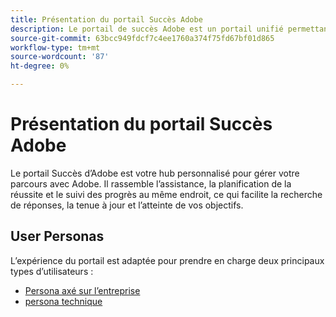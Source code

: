 ```yaml
---
title: Présentation du portail Succès Adobe
description: Le portail de succès Adobe est un portail unifié permettant aux clients de soumettre des cas, d’afficher la progression des tickets, d’accéder à l’assistance et aux outils de planification.
source-git-commit: 63bcc949fdcf7c4ee1760a374f75fd67bf01d865
workflow-type: tm+mt
source-wordcount: '87'
ht-degree: 0%

---
```



# Présentation du portail Succès Adobe

Le portail Succès d’Adobe est votre hub personnalisé pour gérer votre parcours avec Adobe. Il rassemble l’assistance, la planification de la réussite et le suivi des progrès au même endroit, ce qui facilite la recherche de réponses, la tenue à jour et l’atteinte de vos objectifs.

## User Personas

L’expérience du portail est adaptée pour prendre en charge deux principaux types d’utilisateurs :

* [Persona axé sur l’entreprise](/help/adobe-success-portal/business-persona/key-functionalities-for-business-persona.md)
* [persona technique](/help/adobe-success-portal/technical-persona/key-functionalities-for-technical-persona.md)
